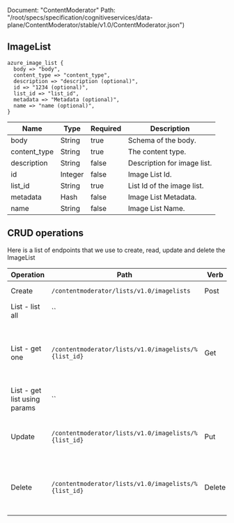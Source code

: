 Document: "ContentModerator"
Path: "/root/specs/specification/cognitiveservices/data-plane/ContentModerator/stable/v1.0/ContentModerator.json")

## ImageList

```puppet
azure_image_list {
  body => "body",
  content_type => "content_type",
  description => "description (optional)",
  id => "1234 (optional)",
  list_id => "list_id",
  metadata => "Metadata (optional)",
  name => "name (optional)",
}
```

| Name        | Type           | Required       | Description       |
| ------------- | ------------- | ------------- | ------------- |
|body | String | true | Schema of the body. |
|content_type | String | true | The content type. |
|description | String | false | Description for image list. |
|id | Integer | false | Image List Id. |
|list_id | String | true | List Id of the image list. |
|metadata | Hash | false | Image List Metadata. |
|name | String | false | Image List Name. |



## CRUD operations

Here is a list of endpoints that we use to create, read, update and delete the ImageList

| Operation | Path | Verb | Description | OperationID |
| ------------- | ------------- | ------------- | ------------- | ------------- |
|Create|`/contentmoderator/lists/v1.0/imagelists`|Post|Creates an image list.|ListManagementImageLists_Create|
|List - list all|``||||
|List - get one|`/contentmoderator/lists/v1.0/imagelists/%{list_id}`|Get|Returns the details of the image list with list Id equal to list Id passed.|ListManagementImageLists_GetDetails|
|List - get list using params|``||||
|Update|`/contentmoderator/lists/v1.0/imagelists/%{list_id}`|Put|Updates an image list with list Id equal to list Id passed.|ListManagementImageLists_Update|
|Delete|`/contentmoderator/lists/v1.0/imagelists/%{list_id}`|Delete|Deletes image list with the list Id equal to list Id passed.|ListManagementImageLists_Delete|